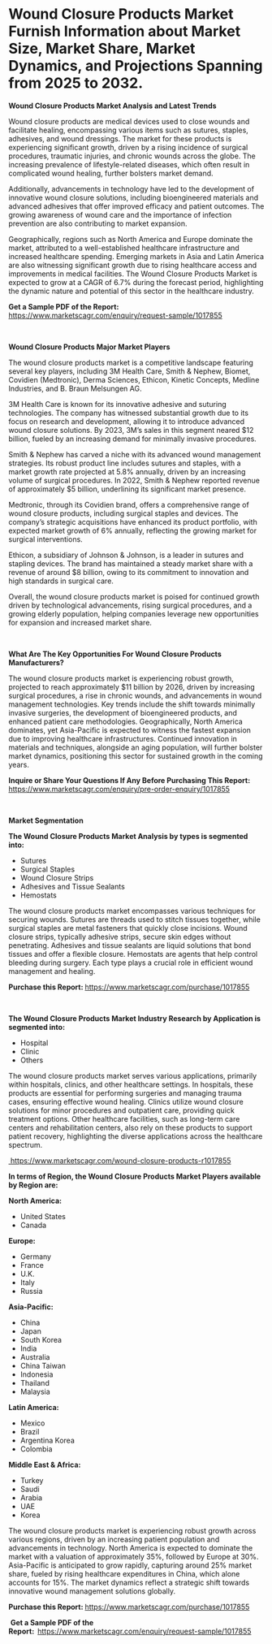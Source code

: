 <p><h1>Wound Closure Products Market Furnish Information about Market Size, Market Share, Market Dynamics, and Projections Spanning from 2025 to 2032.</h1></p><p><strong>Wound Closure Products Market Analysis and Latest Trends</strong></p>
<p><p>Wound closure products are medical devices used to close wounds and facilitate healing, encompassing various items such as sutures, staples, adhesives, and wound dressings. The market for these products is experiencing significant growth, driven by a rising incidence of surgical procedures, traumatic injuries, and chronic wounds across the globe. The increasing prevalence of lifestyle-related diseases, which often result in complicated wound healing, further bolsters market demand.</p><p>Additionally, advancements in technology have led to the development of innovative wound closure solutions, including bioengineered materials and advanced adhesives that offer improved efficacy and patient outcomes. The growing awareness of wound care and the importance of infection prevention are also contributing to market expansion. </p><p>Geographically, regions such as North America and Europe dominate the market, attributed to a well-established healthcare infrastructure and increased healthcare spending. Emerging markets in Asia and Latin America are also witnessing significant growth due to rising healthcare access and improvements in medical facilities. The Wound Closure Products Market is expected to grow at a CAGR of 6.7% during the forecast period, highlighting the dynamic nature and potential of this sector in the healthcare industry.</p></p>
<p><strong>Get a Sample PDF of the Report:&nbsp;</strong> <a href="https://www.marketscagr.com/enquiry/request-sample/1017855?utm_campaign=2033&utm_medium=2&utm_source=Github&utm_content=ia&utm_term=13042025&utm_id=wound-closure-products">https://www.marketscagr.com/enquiry/request-sample/1017855</a></p>
<p>&nbsp;</p>
<p><strong>Wound Closure Products Major Market Players</strong></p>
<p><p>The wound closure products market is a competitive landscape featuring several key players, including 3M Health Care, Smith & Nephew, Biomet, Covidien (Medtronic), Derma Sciences, Ethicon, Kinetic Concepts, Medline Industries, and B. Braun Melsungen AG. </p><p>3M Health Care is known for its innovative adhesive and suturing technologies. The company has witnessed substantial growth due to its focus on research and development, allowing it to introduce advanced wound closure solutions. By 2023, 3M’s sales in this segment neared $12 billion, fueled by an increasing demand for minimally invasive procedures.</p><p>Smith & Nephew has carved a niche with its advanced wound management strategies. Its robust product line includes sutures and staples, with a market growth rate projected at 5.8% annually, driven by an increasing volume of surgical procedures. In 2022, Smith & Nephew reported revenue of approximately $5 billion, underlining its significant market presence.</p><p>Medtronic, through its Covidien brand, offers a comprehensive range of wound closure products, including surgical staples and devices. The company’s strategic acquisitions have enhanced its product portfolio, with expected market growth of 6% annually, reflecting the growing market for surgical interventions.</p><p>Ethicon, a subsidiary of Johnson & Johnson, is a leader in sutures and stapling devices. The brand has maintained a steady market share with a revenue of around $8 billion, owing to its commitment to innovation and high standards in surgical care.</p><p>Overall, the wound closure products market is poised for continued growth driven by technological advancements, rising surgical procedures, and a growing elderly population, helping companies leverage new opportunities for expansion and increased market share.</p></p>
<p>&nbsp;</p>
<p><strong>What Are The Key Opportunities For Wound Closure Products Manufacturers?</strong></p>
<p><p>The wound closure products market is experiencing robust growth, projected to reach approximately $11 billion by 2026, driven by increasing surgical procedures, a rise in chronic wounds, and advancements in wound management technologies. Key trends include the shift towards minimally invasive surgeries, the development of bioengineered products, and enhanced patient care methodologies. Geographically, North America dominates, yet Asia-Pacific is expected to witness the fastest expansion due to improving healthcare infrastructures. Continued innovation in materials and techniques, alongside an aging population, will further bolster market dynamics, positioning this sector for sustained growth in the coming years.</p></p>
<p><strong>Inquire or Share Your Questions If Any Before Purchasing This Report:</strong> <a href="https://www.marketscagr.com/enquiry/pre-order-enquiry/1017855?utm_campaign=2033&utm_medium=2&utm_source=Github&utm_content=ia&utm_term=13042025&utm_id=wound-closure-products">https://www.marketscagr.com/enquiry/pre-order-enquiry/1017855</a></p>
<p>&nbsp;</p>
<p><strong>Market Segmentation</strong></p>
<p><strong>The Wound Closure Products Market Analysis by types is segmented into:</strong></p>
<p><ul><li>Sutures</li><li>Surgical Staples</li><li>Wound Closure Strips</li><li>Adhesives and Tissue Sealants</li><li>Hemostats</li></ul></p>
<p><p>The wound closure products market encompasses various techniques for securing wounds. Sutures are threads used to stitch tissues together, while surgical staples are metal fasteners that quickly close incisions. Wound closure strips, typically adhesive strips, secure skin edges without penetrating. Adhesives and tissue sealants are liquid solutions that bond tissues and offer a flexible closure. Hemostats are agents that help control bleeding during surgery. Each type plays a crucial role in efficient wound management and healing.</p></p>
<p><strong>Purchase this Report:&nbsp;</strong><a href="https://www.marketscagr.com/purchase/1017855?utm_campaign=2033&utm_medium=2&utm_source=Github&utm_content=ia&utm_term=13042025&utm_id=wound-closure-products">https://www.marketscagr.com/purchase/1017855</a></p>
<p>&nbsp;</p>
<p><strong>The Wound Closure Products Market Industry Research by Application is segmented into:</strong></p>
<p><ul><li>Hospital</li><li>Clinic</li><li>Others</li></ul></p>
<p><p>The wound closure products market serves various applications, primarily within hospitals, clinics, and other healthcare settings. In hospitals, these products are essential for performing surgeries and managing trauma cases, ensuring effective wound healing. Clinics utilize wound closure solutions for minor procedures and outpatient care, providing quick treatment options. Other healthcare facilities, such as long-term care centers and rehabilitation centers, also rely on these products to support patient recovery, highlighting the diverse applications across the healthcare spectrum.</p></p>
<p><a href="https://www.marketscagr.com/wound-closure-products-r1017855?utm_campaign=2033&utm_medium=2&utm_source=Github&utm_content=ia&utm_term=13042025&utm_id=wound-closure-products">&nbsp;https://www.marketscagr.com/wound-closure-products-r1017855</a></p>
<p><strong>In terms of Region, the Wound Closure Products Market Players available by Region are:</strong></p>
<p>
    <p> <strong> North America: </strong>
        <ul>
            <li>United States</li>
            <li>Canada</li>
        </ul>
        </p> 
    <p> <strong> Europe: </strong>
        <ul>
            <li>Germany</li>
            <li>France</li>
            <li>U.K.</li>
            <li>Italy</li>
            <li>Russia</li>
        </ul>
        </p> 
    <p> <strong> Asia-Pacific: </strong>
        <ul>
            <li>China</li>
            <li>Japan</li>
            <li>South Korea</li>
            <li>India</li>
            <li>Australia</li>
            <li>China Taiwan</li>
            <li>Indonesia</li>
            <li>Thailand</li>
            <li>Malaysia</li>
        </ul>
        </p> 
    <p> <strong> Latin America: </strong>
        <ul>
            <li>Mexico</li>
            <li>Brazil</li>
            <li>Argentina Korea</li>
            <li>Colombia</li>
        </ul>
        </p> 
    <p> <strong> Middle East & Africa: </strong>
        <ul>
            <li>Turkey</li>
            <li>Saudi</li>
            <li>Arabia</li>
            <li>UAE</li>
            <li>Korea</li>
        </ul>
    </p>
    </p>
<p><p>The wound closure products market is experiencing robust growth across various regions, driven by an increasing patient population and advancements in technology. North America is expected to dominate the market with a valuation of approximately 35%, followed by Europe at 30%. Asia-Pacific is anticipated to grow rapidly, capturing around 25% market share, fueled by rising healthcare expenditures in China, which alone accounts for 15%. The market dynamics reflect a strategic shift towards innovative wound management solutions globally.</p></p>
<p><strong>Purchase this Report: </strong><a href="https://www.marketscagr.com/purchase/1017855?utm_campaign=2033&utm_medium=2&utm_source=Github&utm_content=ia&utm_term=13042025&utm_id=wound-closure-products">https://www.marketscagr.com/purchase/1017855</a></p>
<p>&nbsp;<strong>Get a Sample PDF of the Report:&nbsp;&nbsp;</strong><a href="https://www.marketscagr.com/enquiry/request-sample/1017855?utm_campaign=2033&utm_medium=2&utm_source=Github&utm_content=ia&utm_term=13042025&utm_id=wound-closure-products">https://www.marketscagr.com/enquiry/request-sample/1017855</a></p>
<p><strong></strong></p>
<p><p></p><p></p><p></p></p>